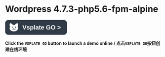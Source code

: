 # Wordpress 4.7.3-php5.6-fpm-alpine

<a href="https://www.vsplate.com/?docker-compose=https://github.com/vsplate/dcenvs/wordpress/4.7.3-php5.6-fpm-alpine"><img alt="VSPLATE GO" src="https://raw.githubusercontent.com/vsplate/images/master/vsgo_btn.png" width="200px"></a>

**Click the `VSPLATE GO` button to launch a demo online / 点击`VSPLATE GO`按钮创建在线环境**